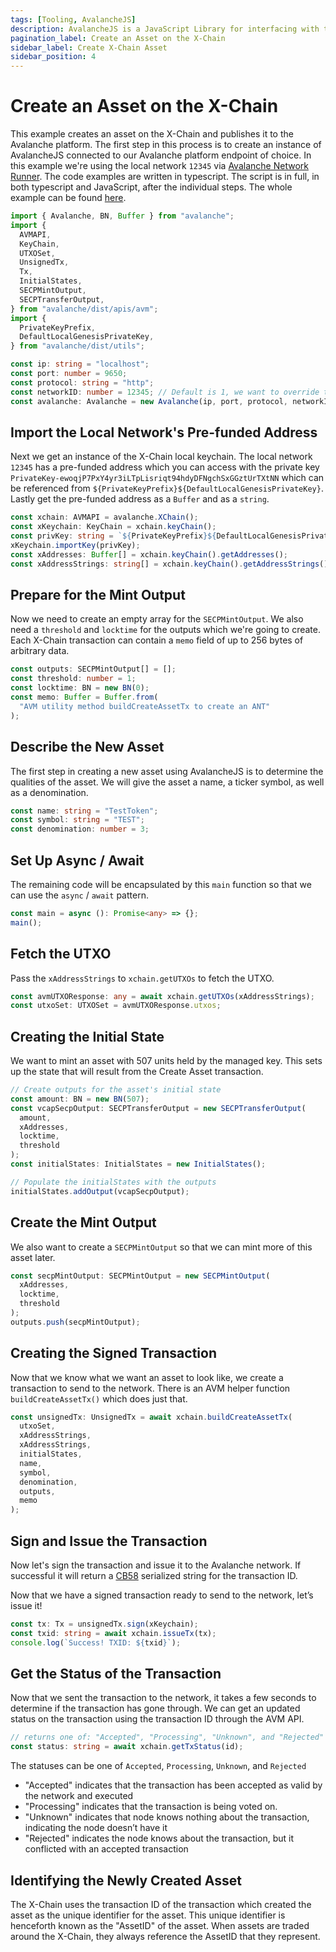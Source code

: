 ```yaml
---
tags: [Tooling, AvalancheJS]
description: AvalancheJS is a JavaScript Library for interfacing with the Avalanche platform. It is built using TypeScript and intended to support both browser and Node.js. The AvalancheJS library allows one to issue commands to the Avalanche node APIs.
pagination_label: Create an Asset on the X-Chain
sidebar_label: Create X-Chain Asset
sidebar_position: 4
---
```


# Create an Asset on the X-Chain

This example creates an asset on the X-Chain and publishes it to the Avalanche
platform. The first step in this process is to create an instance of AvalancheJS
connected to our Avalanche platform endpoint of choice. In this example we're
using the local network `12345` via [Avalanche Network Runner](/tooling/network-runner.md). The code examples are written in
typescript. The script is in full, in both typescript and JavaScript, after the
individual steps. The whole example can be found
[here](https://github.com/ava-labs/avalanchejs/blob/master/examples/avm/buildCreateAssetTx.ts).

```ts
import { Avalanche, BN, Buffer } from "avalanche";
import {
  AVMAPI,
  KeyChain,
  UTXOSet,
  UnsignedTx,
  Tx,
  InitialStates,
  SECPMintOutput,
  SECPTransferOutput,
} from "avalanche/dist/apis/avm";
import {
  PrivateKeyPrefix,
  DefaultLocalGenesisPrivateKey,
} from "avalanche/dist/utils";

const ip: string = "localhost";
const port: number = 9650;
const protocol: string = "http";
const networkID: number = 12345; // Default is 1, we want to override that for our local network
const avalanche: Avalanche = new Avalanche(ip, port, protocol, networkID);
```

## Import the Local Network's Pre-funded Address

Next we get an instance of the X-Chain local keychain. The local network `12345`
has a pre-funded address which you can access with the private key
`PrivateKey-ewoqjP7PxY4yr3iLTpLisriqt94hdyDFNgchSxGGztUrTXtNN` which can be
referenced from `${PrivateKeyPrefix}${DefaultLocalGenesisPrivateKey}`. Lastly
get the pre-funded address as a `Buffer` and as a `string`.

```ts
const xchain: AVMAPI = avalanche.XChain();
const xKeychain: KeyChain = xchain.keyChain();
const privKey: string = `${PrivateKeyPrefix}${DefaultLocalGenesisPrivateKey}`;
xKeychain.importKey(privKey);
const xAddresses: Buffer[] = xchain.keyChain().getAddresses();
const xAddressStrings: string[] = xchain.keyChain().getAddressStrings();
```

## Prepare for the Mint Output

Now we need to create an empty array for the `SECPMintOutput`. We also need a
`threshold` and `locktime` for the outputs which we're going to create. Each
X-Chain transaction can contain a `memo` field of up to 256 bytes of
arbitrary data.

```ts
const outputs: SECPMintOutput[] = [];
const threshold: number = 1;
const locktime: BN = new BN(0);
const memo: Buffer = Buffer.from(
  "AVM utility method buildCreateAssetTx to create an ANT"
);
```

## Describe the New Asset

The first step in creating a new asset using AvalancheJS is to determine the
qualities of the asset. We will give the asset a name, a ticker symbol, as well
as a denomination.

```ts
const name: string = "TestToken";
const symbol: string = "TEST";
const denomination: number = 3;
```

## Set Up Async / Await

The remaining code will be encapsulated by this `main` function so that we can
use the `async` / `await` pattern.

```ts
const main = async (): Promise<any> => {};
main();
```

## Fetch the UTXO

Pass the `xAddressStrings` to `xchain.getUTXOs` to fetch the UTXO.

```ts
const avmUTXOResponse: any = await xchain.getUTXOs(xAddressStrings);
const utxoSet: UTXOSet = avmUTXOResponse.utxos;
```

## Creating the Initial State

We want to mint an asset with 507 units held by the managed key. This sets up
the state that will result from the Create Asset transaction.

```ts
// Create outputs for the asset's initial state
const amount: BN = new BN(507);
const vcapSecpOutput: SECPTransferOutput = new SECPTransferOutput(
  amount,
  xAddresses,
  locktime,
  threshold
);
const initialStates: InitialStates = new InitialStates();

// Populate the initialStates with the outputs
initialStates.addOutput(vcapSecpOutput);
```

## Create the Mint Output

We also want to create a `SECPMintOutput` so that we can mint more of this asset later.

```ts
const secpMintOutput: SECPMintOutput = new SECPMintOutput(
  xAddresses,
  locktime,
  threshold
);
outputs.push(secpMintOutput);
```

## Creating the Signed Transaction

Now that we know what we want an asset to look like, we create a transaction to
send to the network. There is an AVM helper function `buildCreateAssetTx()`
which does just that.

```ts
const unsignedTx: UnsignedTx = await xchain.buildCreateAssetTx(
  utxoSet,
  xAddressStrings,
  xAddressStrings,
  initialStates,
  name,
  symbol,
  denomination,
  outputs,
  memo
);
```

## Sign and Issue the Transaction

Now let's sign the transaction and issue it to the Avalanche network. If
successful it will return a
[CB58](http://support.avalabs.org/en/articles/4587395-what-is-cb58) serialized
string for the transaction ID.

Now that we have a signed transaction ready to send to the network, let’s issue it!

```ts
const tx: Tx = unsignedTx.sign(xKeychain);
const txid: string = await xchain.issueTx(tx);
console.log(`Success! TXID: ${txid}`);
```

## Get the Status of the Transaction

Now that we sent the transaction to the network, it takes a few seconds to
determine if the transaction has gone through. We can get an updated status on
the transaction using the transaction ID through the AVM API.

```ts
// returns one of: "Accepted", "Processing", "Unknown", and "Rejected"
const status: string = await xchain.getTxStatus(id);
```

The statuses can be one of `Accepted`, `Processing`, `Unknown`, and `Rejected`

- "Accepted" indicates that the transaction has been accepted as valid by the network and executed
- "Processing" indicates that the transaction is being voted on.
- "Unknown" indicates that node knows nothing about the transaction, indicating
  the node doesn’t have it
- "Rejected" indicates the node knows about the transaction, but it conflicted with an accepted transaction

## Identifying the Newly Created Asset

The X-Chain uses the transaction ID of the transaction which created the asset
as the unique identifier for the asset. This unique identifier is henceforth
known as the "AssetID" of the asset. When assets are traded around the X-Chain,
they always reference the AssetID that they represent.
